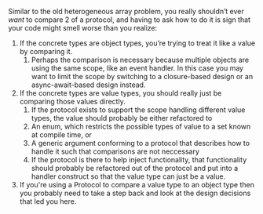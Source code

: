 Similar to the old heterogeneous array problem, you really shouldn’t ever _want_ to compare 2 of a protocol, and having to ask how to do it is sign that your code might smell worse than you realize:

1. If the concrete types are object types, you’re trying to treat it like a value by comparing it. 
    1. Perhaps the comparison is necessary because multiple objects are using the same scope, like an event handler. In this case you may want to limit the scope by switching to a closure-based design or an async-await-based design instead.
2. If the concrete types are value types, you should really just be comparing those values directly.
    1. If the protocol exists to support the scope handling different value types, the value should probably be either refactored to
      1. An enum, which restricts the possible types of value to a set known at compile time, or
      2. A generic argument conforming to a protocol that describes how to handle it such that comparisons are not neccessary
    2. If the protocol is there to help inject functionality, that functionality should probably be refactored out of the protocol and put into a handler construct so that the value type can just be a value.
3. If you're using a Protocol to compare a value type to an object type then you probably need to take a step back and look at the design decisions that led you here.
